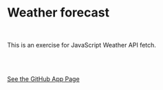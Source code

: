 # Weather forecast

<br>

This is an exercise for JavaScript Weather API fetch.

<br><br>

[See the GitHub App Page]()

